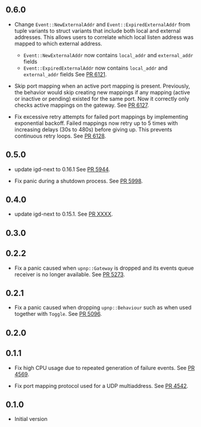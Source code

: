 ## 0.6.0

- Change `Event::NewExternalAddr` and `Event::ExpiredExternalAddr` from tuple variants to struct variants
  that include both local and external addresses. This allows users to correlate which local listen
  address was mapped to which external address.
  - `Event::NewExternalAddr` now contains `local_addr` and `external_addr` fields
  - `Event::ExpiredExternalAddr` now contains `local_addr` and `external_addr` fields
  See [PR 6121](https://github.com/libp2p/rust-libp2p/pull/6121).

- Skip port mapping when an active port mapping is present.
  Previously, the behavior would skip creating new mappings if any mapping
  (active or inactive or pending) existed for the same port. Now it correctly only
  checks active mappings on the gateway.
  See [PR 6127](https://github.com/libp2p/rust-libp2p/pull/6127).

- Fix excessive retry attempts for failed port mappings by implementing exponential backoff.
  Failed mappings now retry up to 5 times with increasing delays (30s to 480s) before giving up.
  This prevents continuous retry loops.
  See [PR 6128](https://github.com/libp2p/rust-libp2p/pull/6128).

## 0.5.0

- update igd-next to 0.16.1
  See [PR 5944](https://github.com/libp2p/rust-libp2p/pull/5944).

- Fix panic during a shutdown process.
  See [PR 5998](https://github.com/libp2p/rust-libp2p/pull/5998).

<!-- Update to libp2p-swarm v0.47.0 -->

## 0.4.0

- update igd-next to 0.15.1.
  See [PR XXXX](https://github.com/libp2p/rust-libp2p/pull/XXXX).

<!-- Update to libp2p-core v0.43.0 -->

## 0.3.0

<!-- Update to libp2p-swarm v0.45.0 -->

## 0.2.2
- Fix a panic caused when `upnp::Gateway` is dropped and its events queue receiver is no longer
available.
  See [PR 5273](https://github.com/libp2p/rust-libp2p/pull/5273).

## 0.2.1
- Fix a panic caused when dropping `upnp::Behaviour` such as when used together with `Toggle`.
  See [PR 5096](https://github.com/libp2p/rust-libp2p/pull/5096).

## 0.2.0


## 0.1.1

- Fix high CPU usage due to repeated generation of failure events.
  See [PR 4569](https://github.com/libp2p/rust-libp2p/pull/4569).

- Fix port mapping protocol used for a UDP multiaddress.
  See [PR 4542](https://github.com/libp2p/rust-libp2p/pull/4542).

## 0.1.0

- Initial version
